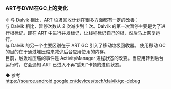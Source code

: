 ### ART与DVM在GC上的变化  

❊ 与 Dalvik 相比，ART 垃圾回收计划在很多方面都有一定的改善：  
与 Dalvik 相比，暂停次数从 2 次减少到 1 次。Dalvik 的第一次暂停主要是为了进行根标记，即在 ART 中进行并发标记，让线程标记自己的根，然后马上恢复运行。    
与 Dalvik 的另一个主要区别在于 ART GC 引入了移动垃圾回收器。  使用移动 GC 的目的在于通过堆压缩来减少后台应用使用的内存。  
目前，触发堆压缩的事件是 ActivityManager 进程状态的改变。当应用转到后台运行时，它会通知 ART 已进入不再“感知”卡顿的进程状态。  


◆ 参考  
https://source.android.google.cn/devices/tech/dalvik/gc-debug  

